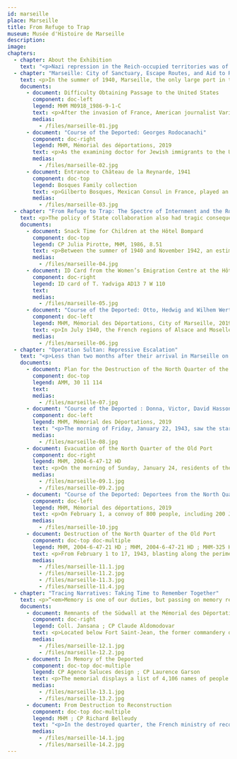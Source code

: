 ```yaml
---
id: marseille
place: Marseille
title: From Refuge to Trap
museum: Musée d'Histoire de Marseille
description: 
image: 
chapters:
  - chapter: About the Exhibition
    text: "<p>Nazi repression in the Reich-occupied territories was of a rare violence that served a destructive ideology and responded to the stakes of the global conflict. German repression in occupied France took many forms, such as shootings, deportations, and massacres. The goals (maintaining order, securing labour needs, exterminating “undesirables”), the enforcers (police and military), the victims (opponents, Resistance fighters, civilians, Jews and gypsies), the locations, and the methods of this repression varied in the context of a globalized war. When used as an overarching policy or governance tool, repression is a signature of authoritarian regimes. While Germany pursued a policy of racial ideology and a quest for unlimited <em>Lebensraum</em> or “living space,” the Vichy regime and French law enforcement also actively served the Nazi project.</p><p>This exhibition presents the unique history of Marseille during the Second World War. As a last haven open to the world, Marseille welcomed thousands of refugees fleeing Europe in 1940 in the hope of finding a better life. In the summer of 1942, this safe haven would become a place of peril. In January 1943, with the help of State collaboration, Marseille experienced one of the major roundups of the occupation that resulted in the deportation of hundreds of Marseille families, most of whom were Jewish, as well as the destruction of the Old Town. Our duties to history and memory are intertwined: each informs the other to help us better remember the past and understand our issues of today.</p>"
  - chapter: "Marseille: City of Sanctuary, Escape Routes, and Aid to Refugees"
    text: <p>In the summer of 1940, Marseille, the only large port in the free zone still open to the world, became a main sanctuary city in unoccupied France. French citizens and foreigners were under threat from Hitler, Mussolini and Franco. Refugees ended up there in the hope of finding a way out. Many were Jewish, but they also included a number of political activists, intellectuals, artists, and a congregation of Europe’s avant-garde.</p><p>The city’s escape routes, aid, and relief to refugees, along with its Jewish organizations and Christian groups, made Marseille the setting for what is now considered the earliest Resistance activities.</p>
    documents: 
      - document: Difficulty Obtaining Passage to the United States
        component: doc-left
        legend: MHM M0918_1986-9-1-C 
        text: <p>After the invasion of France, American journalist Varian Fry was sent to Marseille by the Emergency Rescue Committee to help writers, artists, academics and scientists in danger of arrest to flee Europe. Using false identification papers and visas, he saved more than 2,000 people, including the intellectuals and artists Claude Lévi-Strauss, Max Ernst, Hannah Arendt, André Breton and Marc Chagall.</p>
        medias:
          - /files/marseille-01.jpg
      - document: "Course of the Deported: Georges Rodocanachi"
        component: doc-right
        legend: MHM, Mémorial des déportations, 2019
        text: <p>As the examining doctor for Jewish immigrants to the United States, a doctor working in Marseille, Georges Rodocanachi, tried to declare as many of them as possible as fit to leave (he examined over 2,000 people). Another of his tasks was to declare British soldiers interned at Fort Saint-Jean as medically unfit so that they could be repatriated to England.</p>
        medias:
          - /files/marseille-02.jpg
      - document: Entrance to Château de la Reynarde, 1941
        component: doc-top
        legend: Bosques Family collection
        text: <p>Gilberto Bosques, Mexican Consul in France, played an important role in saving refugees thanks to an agreement reached on August 23, 1940 between the Mexican government, which consented to receive Spanish Republican exiles, and the French State, which assured them asylum. As a result, hundreds of people were able to leave Marseille by boat. From 1940 to 1942, hundreds of Spaniards waiting to leave for Mexico stayed in two large bastides (or country manor houses) in the Huveaune River Valley in Saint-Menet. The men were housed at the Château de la Reynarde, and the women and children stayed at the Château Montgrand. Here, a group of six men with luggage look at a sign that reads, “Residence of the United Mexican States.”</p>
        medias:
          - /files/marseille-03.jpg
  - chapter: "From Refuge to Trap: The Spectre of Internment and the Roundup of Jews in Provence"
    text: <p>The policy of State collaboration also had tragic consequences in the region even before the occupation of the free zone in November 1942.</p><p>From September 1939 to June 1940, the Camp des Milles near Aix-en-Provence was an internment camp for “enemy aliens.” The Third Republic decided to intern all Reich nationals who had nevertheless fled from Nazism. From July 1940 to July 1942, the Vichy government turned Camp des Milles into a transit camp for “undesirables” awaiting immigration. The men were interned at Camp des Milles, and the women and children were put in hotels in Marseille. Others were assigned to the “foreign workers’ groups.” After the Vél d’Hiv roundup in the summer of 1942, the Nazis, as part of their “Final Solution,” pressured the Vichy government to increase deportations of “foreign” Jewish families. The free zone was not spared. Pierre Laval, Vice-President of the Council of Ministers, pledged to deliver 10,000 Jewish men, women and children. The Camp des Milles therefore became a gateway for the deportation of nearly 2,000 people, including over 100 children, to Auschwitz.</p>
    documents: 
      - document: Snack Time for Children at the Hôtel Bompard
        component: doc-top
        legend: CP Julia Pirotte, MHM, 1986, 8.51
        text: <p>Between the summer of 1940 and November 1942, an estimated 910 women and children passed through Marseille’s Hôtel Bompard, an internment centre for women and children awaiting immigration. Overall, 44.3% of the interned women had an experience at a French camp, as most had been interned at Gurs, the largest French internment camp in the Basses-Pyrénées in the free zone. As was the case at supervised centres, initiatives such as school lessons and recreational activities were provided to distract the interned, and particularly the children, from their traumatic surroundings.</p>
        medias:
          - /files/marseille-04.jpg
      - document: ID Card from the Women’s Emigration Centre at the Hôtel Bompard
        component: doc-right
        legend: ID card of T. Yadviga AD13 7 W 110
        text: 
        medias:
          - /files/marseille-05.jpg
      - document: "Course of the Deported: Otto, Hedwig and Wilhem Wertheimer"
        component: doc-left
        legend: MHM, Mémorial des Déportations, City of Marseille, 2019
        text: <p>In July 1940, the French regions of Alsace and Moselle were amalgamated with the German states of Baden and Gau in Saar-Palatinate, respectively. Both regions were ruled by a Gauleiter (a district leader from the Third Reich) with full authority to rid their area of any non-French, drive out any undesirables who could not be “Germanified,” and expel Jews to make these areas Judenfrei, or “free of Jews.” On October 22 and 23, 1940, 6,504 Jews from Baden and Saarland were arrested and deported to the French camp in Gurs and then to the Camp des Milles. Of this number, about 5,600 Jews come from 137 communities in Baden. The Wertheimer family were among the deported.</p>
        medias:
          - /files/marseille-06.jpg
  - chapter: "Operation Sultan: Repressive Escalation"
    text: "<p>Less than two months after their arrival in Marseille on November 12, 1942, the Germans, under the pretext of responding to organized Resistance attacks, wanted to set an example. They placed the city under siege on January 5, 1943. Ordered by Hitler himself, “Operation Sultan” was carried out from January 22 to February 17, 1943 in collaboration with the French authorities and police.</p><p>This operation marked the first mass roundup of French Jewish families in Marseille along with the evacuation and destruction of the north quarter of the Old Port, which to the Nazis symbolized the “gangrene” of Marseille, with its crime, vice, filth and cosmopolitanism.</p><p>The sheer human, logistical and material numbers from this operation were unparalleled and dire: 12,000 gendarmes, GMR (mobile reserve groups) and mobile guards from all over France; 40,000 identity checks; 5,956 people arrested; 1,642 people, including 782 Jews from the roundups, deported to the Sobibor killing centre; 20,000 people evacuated from the north quarter of the Old Port; 15,000 people crammed into cattle cars to be transferred to a military camp in Fréjus, 140 km from Marseille; 800 people in Fréjus selected for deportation to concentration camps; and 1,494 buildings destroyed covering 14 hectares of land.</p>"
    documents: 
      - document: Plan for the Destruction of the North Quarter of the Old Port
        component: doc-top
        legend: AMM, 30 11 114
        text: 
        medias:
          - /files/marseille-07.jpg
      - document: "Course of the Deported : Donna, Victor, David Hasson"
        component: doc-left
        legend: MHM, Mémorial des Déportations, 2019
        text: "<p>The morning of Friday, January 22, 1943, saw the start of major police operations that would last a week. The French authorities concentrated considerable forces from Paris, Lyon, Vichy and Toulouse: 200 inspectors not only from the south zone but also from Paris, and about 8,000 uniformed men (gendarmes, mobile guards and mobile reserve troops) and 2,000 security troops. The Vichy police carried out mass arrests at people’s homes, in the street, in cafés, in movie theatres and on trains.  Locksmiths were hired to break into houses. The “Opera” raids took place from 11:00 p.m. to 5:00 a.m. the night of January 22 to 23. The Hasson family was arrested the night of January 23.</p>"
        medias:
          - /files/marseille-08.jpg
      - document: Evacuation of the North Quarter of the Old Port
        component: doc-right
        legend: MHM, 2004-6-47-12 HD
        text: <p>On the morning of Sunday, January 24, residents of the north quarter of the Old Port woke to learn they had been cut off from the rest of the city the night before. The forced evacuation involved 12,000 French police officers and 5,000 soldiers from the 10th SS Police Regiment commanded by Colonel Griese. People were awakened at 6:00 a.m. by loudspeakers ordering them to leave everything behind. About 25,000 people were evacuated. While 5,000 were allowed to cross the barricade, others were taken to Marseille’s Arenc station in trolleys commandeered at Quai Maréchal Pétain, or the port’s quay at the time, and then crammed into cattle cars to be taken to an old colonial troop camp in Fréjus.</p>
        medias:
          - /files/marseille-09.1.jpg
          - /files/marseille-09.2.jpg
      - document: "Course of the Deported: Deportees from the North Quarter of the Old Port"
        component: doc-left
        legend: MHM, Mémorial des déportations, 2019
        text: <p>On February 1, a convoy of 800 people, including 200 Jews screened at Fréjus, left for Compiègne-Royallieu, a transit camp and deportation centre in the north of France. To justify Operation Sultan, 600 non-Jewish “suspects,” who were essentially young people from Italian, Corsican, Greek and Spanish families, were selected at random to lend credibility to the idea that the official policy was to “cleanse” and “find undesirables.” On April 28, they are deported to Mauthausen, Buchenwald, and especially Sachsenhausen. A contingent was given to the Organisation Todt and interned on the Channel Islands, which Germany had started occupying in June 1940, to work on major construction projects, such as the Atlantic Wall.</p>
        medias:
          - /files/marseille-10.jpg
      - document: Destruction of the North Quarter of the Old Port
        component: doc-top doc-multiple
        legend: MHM, 2004-6-47-21 HD ; MHM, 2004-6-47-21 HD ; MHM-325 HD
        text: <p>From February 1 to 17, 1943, blasting along the perimeter decided upon during negotiations between the German and French authorities led to the razing of 1,494 buildings or 14 hectares of land (equivalent to 20 soccer fields). The buildings that escaped the mass destruction were the City Hall, Église Saint-Laurent, customs building and sanitation station, Hôtel de Cabre, and Maison Diamantée, all heritage sites that symbolize the destroyed historic perimeter.</p>
        medias:
          - /files/marseille-11.1.jpg
          - /files/marseille-11.2.jpg
          - /files/marseille-11.3.jpg
          - /files/marseille-11.4.jpg
  - chapter: "Tracing Narratives: Taking Time to Remember Together"
    text: <p>“<em>Memory is one of our duties, but passing on memory requires the truth.</em>” François Bédarida (1926-2001), French Resistance fighter and historian.</p><p>At the foot of Fort Saint-Jean, facing the Old Town that was completely destroyed in 1943 during Operation Sultan (see previous chapter), the Mémorial des Déportations is housed in an infirmary bunker built in 1943, a vestige of the German military presence in the occupied city. Created as a dynamic space that constantly evolves, the Mémorial reveals the policies of repression and persecution in Marseille during the Second World War. As the last witnesses to this time leave us, the memorial passes on the history and memory of the men, women and children who were arrested and deported because they were born Jewish or who were repressed because they were political figures, Resistance fighters, hostages or “suspects”.</p>
    documents: 
      - document: Remnants of the Südwall at the Mémorial des Déportations
        component: doc-right
        legend: Coll. Jansana ; CP Claude Aldomodovar
        text: <p>Located below Fort Saint-Jean, the former commandery of the Knights Hospitaller of the Order of St. John during the Crusades (12th century), the Mémorial des Déportations is inside a quarantine infirmary bunker, a military building constructed in 1943 for the Kriegsmarine (“war navy”). This bunker is part of the entire defensive fortification of the port of Marseille and more broadly of the Südwall of the Organisation Todt. The Südwall, also called the Mediterranean Wall, was an extensive coastal fortification system built by the Third Reich to prevent an Allied invasion. This building was taken in the fight for the liberation of Marseille in August 1944. General de Monsabert, representing the Allied French forces, and General Schaefer, representing the German troops in Marseille, held an initial meeting in front of its walls on August 23, 1944 to negotiate the Germans’ official surrender in Marseille.</p>
        medias:
          - /files/marseille-12.1.jpg
          - /files/marseille-12.2.jpg
      - document: In Memory of the Deported
        component: doc-top doc-multiple
        legend: CP Agence Saluces design ; CP Laurence Garson
        text: <p>The memorial displays a list of 4,106 names of people deported from Marseille due to the repression and persecution measures. This list is updated every year based on university research and with the help of families.</p>
        medias:
          - /files/marseille-13.1.jpg
          - /files/marseille-13.2.jpg
      - document: From Destruction to Reconstruction
        component: doc-top doc-multiple
        legend: MHM ; CP Richard Belleudy
        text: "<p>In the destroyed quarter, the French ministry of reconstruction and urban planning (MRU) provided initial funding for the rebuilding and oversaw the work. Eugène Claudius-Petit, head of the MRU from 1948 to 1953, significantly reworked the projects and appointed new chief architects to find innovative and cost-effective solutions. Combining concrete with stone was one popular method: for example, architects Pouillon and Devin preferred stone, Castel and Rozan-Chirié used stone with concrete, Dunoyer de Segonzac chose raw concrete, while Crozet opted for panels of pink washed-gravel slabs. The main attraction of this cohesive construction was, of course, the superb alignment of nearly 600 metres of massive solid stone blocks in front of the area of City Hall, which now represents one of Marseille’s most iconic sights.</p>"
        medias:
          - /files/marseille-14.1.jpg
          - /files/marseille-14.2.jpg
---
```


